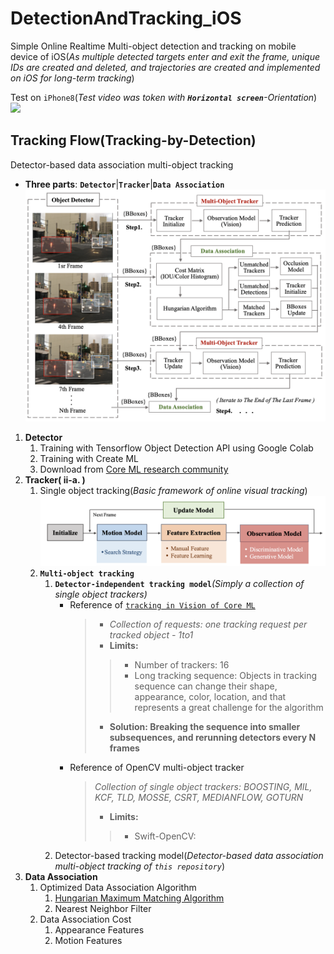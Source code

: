 # DetectionAndTracking_iOS
Simple Online Realtime Multi-object detection and tracking on mobile device of iOS(*As multiple detected targets enter and exit the frame, unique IDs are created and deleted, and trajectories are created and implemented on iOS for long-term tracking*)  

Test on `iPhone8`(_Test video was token with **`Horizontal screen`**-Orientation_)  
  ![](https://github.com/popCain/DetectionAndTracking_iOS/blob/main/image/objectTracking.gif)
## Tracking Flow(Tracking-by-Detection)
Detector-based data association multi-object tracking
* **Three parts**: **`Detector`**|**`Tracker`**|**`Data Association`**  
![](https://github.com/popCain/DetectionAndTracking_iOS/blob/main/image/trackingFlow.png)

1. **Detector**
    1. Training with Tensorflow Object Detection API using Google Colab
    2. Training with Create ML
    3. Download from [Core ML research community](https://developer.apple.com/machine-learning/models/) 
2. **Tracker( ii-a. )**
    1. Single object tracking(*Basic framework of online visual tracking*)
![](https://github.com/popCain/DetectionAndTracking_iOS/blob/main/image/BasicFramework.png)
    3. **`Multi-object tracking`**
        1. **`Detector-independent tracking model`***(Simply a collection of single object trackers)*
            * Reference of [`tracking in Vision of Core ML`](https://developer.apple.com/documentation/vision/tracking_multiple_objects_or_rectangles_in_video)
                > * *Collection of requests: one tracking request per tracked object - 1to1*  
                > * **Limits:**
                >>    * Number of trackers: 16  
                >>    * Long tracking sequence: Objects in tracking sequence can change their shape, appearance, color, location, and that represents a great challenge for the algorithm
                > * **Solution: Breaking the sequence into smaller subsequences, and rerunning detectors every N frames**
            * Reference of OpenCV multi-object tracker
                > *Collection of single object trackers: BOOSTING, MIL, KCF, TLD, MOSSE, CSRT, MEDIANFLOW, GOTURN*
                > * **Limits:**
                >>    * Swift-OpenCV:
        2. Detector-based tracking model(*Detector-based data association multi-object tracking of `this repository`*)
4. **Data Association**
    1. Optimized Data Association Algorithm
        1. [Hungarian Maximum Matching Algorithm](https://brilliant.org/wiki/hungarian-matching/)
        2. Nearest Neighbor Filter
    2. Data Association Cost
        1. Appearance Features
        2. Motion Features
